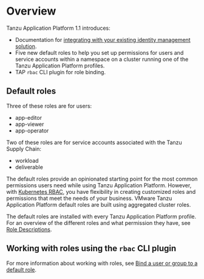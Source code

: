 # Overview

Tanzu Application Platform 1.1 introduces:

* Documentation for [integrating with your existing identity management solution](integrating-identity.md).
* Five new default roles to help you set up permissions for users and service accounts within a namespace on a cluster running one of the Tanzu Application Platform profiles.
* TAP `rbac` CLI plugin for role binding.

## Default roles

Three of these roles are for users:

- app-editor
- app-viewer
- app-operator

Two of these roles are for service accounts associated with the Tanzu Supply Chain:

- workload
- deliverable

The default roles provide an opinionated starting point for the most common permissions users need while using Tanzu Application Platform. However, with [Kubernetes RBAC](https://kubernetes.io/docs/reference/access-authn-authz/rbac/), you have flexibility in creating customized roles and permissions that meet the needs of your business. VMware Tanzu Application Platform default roles are built using aggregated cluster roles.

The default roles are installed with every Tanzu Application Platform profile. For an overview of the different roles and what permission they have, see [Role Descriptions](role-descriptions.md).

## <a id="work-with-roles"></a>Working with roles using the `rbac` CLI plugin

For more information about working with roles, see [Bind a user or group to a default role](binding.md).